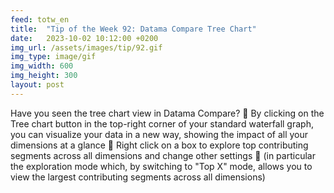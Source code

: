 ```yaml
---
feed: totw_en
title:  "Tip of the Week 92: Datama Compare Tree Chart"
date:   2023-10-02 10:12:00 +0200
img_url: /assets/images/tip/92.gif
img_type: image/gif
img_width: 600
img_height: 300
layout: post
---
```



Have you seen the tree chart view in Datama Compare? 🌳
By clicking on the Tree chart button in the top-right corner of your standard waterfall graph, you can visualize your data in a new way, showing the impact of all your dimensions at a glance 👀
Right click on a box to explore top contributing segments across all dimensions and change other settings 🔧 (in particular the exploration mode which, by switching to "Top X" mode, allows you to view the largest contributing segments across all dimensions)
